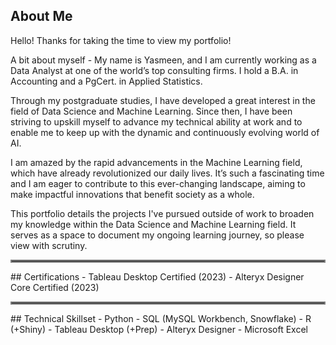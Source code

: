 ## About Me
Hello! Thanks for taking the time to view my portfolio!

A bit about myself - My name is Yasmeen, and I am currently working as a Data Analyst at one of the world’s top consulting firms. I hold a B.A. in Accounting and a PgCert. in Applied Statistics. 

Through my postgraduate studies, I have developed a great interest in the field of Data Science and Machine Learning. Since then, I have been striving to upskill myself to advance my technical ability at work and to enable me to keep up with the dynamic and continuously evolving world of AI. 

I am amazed by the rapid advancements in the Machine Learning field, which have already revolutionized our daily lives. It’s such a fascinating time and I am eager to contribute to this ever-changing landscape, aiming to make impactful innovations that benefit society as a whole.

This portfolio details the projects I've pursued outside of work to broaden my knowledge within the Data Science and Machine Learning field. It serves as a space to document my ongoing learning journey, so please view with scrutiny.

<hr style="border:2px solid gray">
## Certifications
- Tableau Desktop Certified (2023)
- Alteryx Designer Core Certified (2023)

<hr style="border:2px solid gray">
## Technical Skillset
- Python
- SQL (MySQL Workbench, Snowflake)
- R (+Shiny) 
- Tableau Desktop (+Prep)
- Alteryx Designer
- Microsoft Excel
